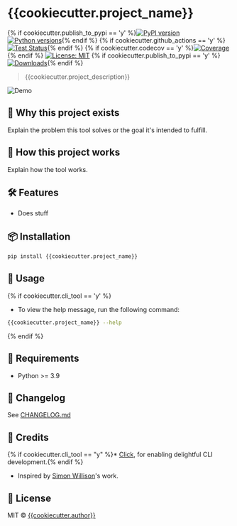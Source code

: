 # {{cookiecutter.project_name}}

{% if cookiecutter.publish_to_pypi == 'y' %}[![PyPI version](https://img.shields.io/pypi/v/{{cookiecutter.project_name}}.svg)](https://pypi.org/project/{{cookiecutter.project_name}})
[![Python versions](https://img.shields.io/pypi/pyversions/{{cookiecutter.project_name}}.svg?logo=python&logoColor=white)](https://pypi.org/project/{{cookiecutter.project_name}}/){% endif %}
{% if cookiecutter.github_actions == 'y' %}[![Test Status](https://github.com/{{cookiecutter.github_username}}/{{cookiecutter.project_name}}/workflows/Test/badge.svg)](https://github.com/{{cookiecutter.github_username}}/{{cookiecutter.project_name}}/actions?query=workflow%3AMain){% endif %}
{% if cookiecutter.codecov == 'y' %}[![Coverage](https://codecov.io/gh/{{cookiecutter.github_username}}/{{cookiecutter.project_name}}/branch/main/graph/badge.svg)](https://codecov.io/gh/{{cookiecutter.github_username}}/{{cookiecutter.project_name}}){% endif %}
[![License: MIT](https://img.shields.io/badge/license-MIT-blue.svg)](https://github.com/{{cookiecutter.github_username}}/{{cookiecutter.project_name}}/blob/main/LICENSE)
{% if cookiecutter.publish_to_pypi == 'y' %}[![Downloads](https://static.pepy.tech/badge/{{cookiecutter.project_name}})](https://pepy.tech/project/{{cookiecutter.project_name}}){% endif %}

> {{cookiecutter.project_description}}

![Demo](https://raw.githubusercontent.com/{{cookiecutter.github_username}}/{{cookiecutter.project_name}}/main/demo.gif)

## 🚀 Why this project exists

Explain the problem this tool solves or the goal it's intended to fulfill.

## 🧠 How this project works

Explain how the tool works.

## 🛠️ Features

* Does stuff

## 📦 Installation

```bash
pip install {{cookiecutter.project_name}}
```

## 🧪 Usage
{% if cookiecutter.cli_tool == 'y' %}
* To view the help message, run the following command:

```bash
{{cookiecutter.project_name}} --help
```
{% endif %}

## 📐 Requirements

* Python >= 3.9

## 🧾 Changelog

See [CHANGELOG.md](https://github.com/{{cookiecutter.github_username}}/{{cookiecutter.project_name}}/blob/main/CHANGELOG.md)

## 🙏 Credits

{% if cookiecutter.cli_tool == "y" %}* [Click](https://click.palletsprojects.com), for enabling delightful CLI development.{% endif %}
* Inspired by [Simon Willison](https://github.com/simonw)'s work.

## 📄 License

MIT © [{{cookiecutter.author}}](https://github.com/{{cookiecutter.github_username}})
